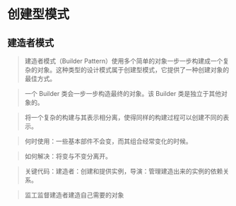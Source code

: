 # 创建型模式
## 建造者模式
> 建造者模式（Builder Pattern）使用多个简单的对象一步一步构建成一个复杂的对象。这种类型的设计模式属于创建型模式，它提供了一种创建对象的最佳方式。

> 一个 Builder 类会一步一步构造最终的对象。该 Builder 类是独立于其他对象的。

> 将一个复杂的构建与其表示相分离，使得同样的构建过程可以创建不同的表示。

> 何时使用：一些基本部件不会变，而其组合经常变化的时候。

> 如何解决：将变与不变分离开。

> 关键代码：建造者：创建和提供实例，导演：管理建造出来的实例的依赖关系。

> 监工监督建造者建造自己需要的对象